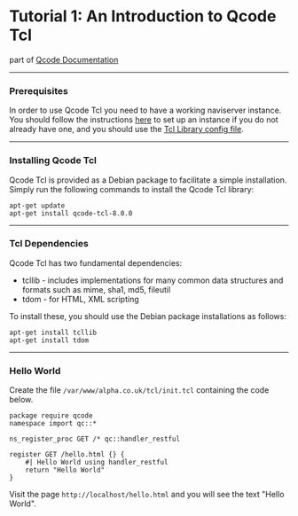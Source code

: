 Tutorial 1: An Introduction to Qcode Tcl
========
part of [Qcode Documentation](index.md)

-----
### Prerequisites

In order to use Qcode Tcl you need to have a working naviserver instance. You should follow the instructions [here](naviserver-introduction.md) to set up an instance if you do not already have one, and you should use the [Tcl Library config file](naviserver-config-tcl.md). 

-----
### Installing Qcode Tcl

Qcode Tcl is provided as a Debian package to facilitate a simple installation.  Simply run the following commands to install the Qcode Tcl library:

```
apt-get update
apt-get install qcode-tcl-8.0.0
```

-----
### Tcl Dependencies

Qcode Tcl has two fundamental dependencies:

* tcllib - includes implementations for many common data structures and formats such as mime, sha1, md5, fileutil
* tdom - for HTML, XML scripting

To install these, you should use the Debian package installations as follows:

```
apt-get install tcllib
apt-get install tdom
```

-----
### Hello World

Create the file `/var/www/alpha.co.uk/tcl/init.tcl` containing the code below.

```
package require qcode
namespace import qc::*

ns_register_proc GET /* qc::handler_restful

register GET /hello.html {} {
    #| Hello World using handler_restful
    return "Hello World"
}
```

Visit the page `http://localhost/hello.html` and you will see the text "Hello World".
